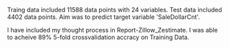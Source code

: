 Traing data included 11588 data points with 24 variables.
Test data included 4402 data points.
Aim was to predict target variable 'SaleDollarCnt'.

I have included my thought process in Report-Zillow_Zestimate.
I was able to acheive 89% 5-fold crossvalidation accracy on Training Data.
